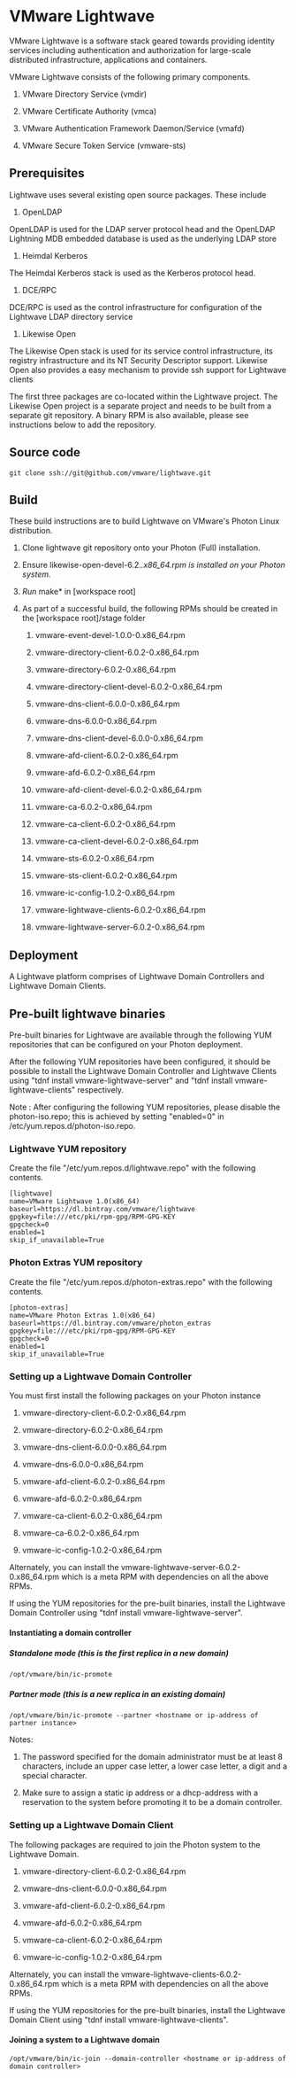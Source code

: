 VMware Lightwave
================

VMware Lightwave is a software stack geared towards providing identity services
including authentication and authorization for large-scale distributed
infrastructure, applications and containers.

VMware Lightwave consists of the following primary components.

1.  VMware Directory Service (vmdir)

2.  VMware Certificate Authority (vmca)

3.  VMware Authentication Framework Daemon/Service (vmafd)

4.  VMware Secure Token Service (vmware-sts)

Prerequisites
-------------

Lightwave uses several existing open source packages. These include

1.  OpenLDAP

OpenLDAP is used for the LDAP server protocol head and the OpenLDAP Lightning
MDB embedded database is used as the underlying LDAP store

1.  Heimdal Kerberos

The Heimdal Kerberos stack is used as the Kerberos protocol head.

1.  DCE/RPC

DCE/RPC is used as the control infrastructure for configuration of the Lightwave
LDAP directory service

1.  Likewise Open

The Likewise Open stack is used for its service control infrastructure, its
registry infrastructure and its NT Security Descriptor support. Likewise Open
also provides a easy mechanism to provide ssh support for Lightwave clients

The first three packages are co-located within the Lightwave project. The
Likewise Open project is a separate project and needs to be built from a
separate git repository. A binary RPM is also available, please see instructions
below to add the repository.

Source code
-----------

~~~~~~~~~~~~~~~~~~~~~~~~~~~~~~~~~~~~~~~~~~~~~~~~~~~~~~~~~~~~~~~~~~~~~~~~~~~~~~~~
git clone ssh://git@github.com/vmware/lightwave.git
~~~~~~~~~~~~~~~~~~~~~~~~~~~~~~~~~~~~~~~~~~~~~~~~~~~~~~~~~~~~~~~~~~~~~~~~~~~~~~~~

Build
-----

These build instructions are to build Lightwave on VMware's Photon Linux
distribution.

1.  Clone lightwave git repository onto your Photon (Full) installation.

2.  Ensure likewise-open-devel-6.2.*.x86\_64.rpm is installed on your Photon
    system.*

3.  *Run* make\* in [workspace root]

4.  As part of a successful build, the following RPMs should be created in the
    [workspace root]/stage folder

    1.  vmware-event-devel-1.0.0-0.x86\_64.rpm

    2.  vmware-directory-client-6.0.2-0.x86\_64.rpm

    3.  vmware-directory-6.0.2-0.x86\_64.rpm

    4.  vmware-directory-client-devel-6.0.2-0.x86\_64.rpm

    5.  vmware-dns-client-6.0.0-0.x86\_64.rpm

    6.  vmware-dns-6.0.0-0.x86\_64.rpm

    7.  vmware-dns-client-devel-6.0.0-0.x86\_64.rpm

    8.  vmware-afd-client-6.0.2-0.x86\_64.rpm

    9.  vmware-afd-6.0.2-0.x86\_64.rpm

    10. vmware-afd-client-devel-6.0.2-0.x86\_64.rpm

    11. vmware-ca-6.0.2-0.x86\_64.rpm

    12. vmware-ca-client-6.0.2-0.x86\_64.rpm

    13. vmware-ca-client-devel-6.0.2-0.x86\_64.rpm

    14. vmware-sts-6.0.2-0.x86\_64.rpm

    15. vmware-sts-client-6.0.2-0.x86\_64.rpm

    16. vmware-ic-config-1.0.2-0.x86\_64.rpm

    17. vmware-lightwave-clients-6.0.2-0.x86\_64.rpm

    18. vmware-lightwave-server-6.0.2-0.x86\_64.rpm

Deployment
----------

A Lightwave platform comprises of Lightwave Domain Controllers and Lightwave
Domain Clients.

Pre-built lightwave binaries
----------------------------

Pre-built binaries for Lightwave are available through the following YUM
repositories that can be configured on your Photon deployment.

After the following YUM repositories have been configured, it should be possible
to install the Lightwave Domain Controller and Lightwave Clients using "tdnf
install vmware-lightwave-server" and "tdnf install vmware-lightwave-clients"
respectively.

Note : After configuring the following YUM repositories, please disable the
photon-iso.repo; this is achieved by setting "enabled=0" in
/etc/yum.repos.d/photon-iso.repo.

### Lightwave YUM repository

Create the file "/etc/yum.repos.d/lightwave.repo" with the following contents.

~~~~~~~~~~~~~~~~~~~~~~~~~~~~~~~~~~~~~~~~~~~~~~~~~~~~~~~~~~~~~~~~~~~~~~~~~~~~~~~~
[lightwave]
name=VMware Lightwave 1.0(x86_64)
baseurl=https://dl.bintray.com/vmware/lightwave
gpgkey=file:///etc/pki/rpm-gpg/RPM-GPG-KEY
gpgcheck=0
enabled=1
skip_if_unavailable=True
~~~~~~~~~~~~~~~~~~~~~~~~~~~~~~~~~~~~~~~~~~~~~~~~~~~~~~~~~~~~~~~~~~~~~~~~~~~~~~~~

### Photon Extras YUM repository

Create the file "/etc/yum.repos.d/photon-extras.repo" with the following
contents.

~~~~~~~~~~~~~~~~~~~~~~~~~~~~~~~~~~~~~~~~~~~~~~~~~~~~~~~~~~~~~~~~~~~~~~~~~~~~~~~~
[photon-extras]
name=VMware Photon Extras 1.0(x86_64)
baseurl=https://dl.bintray.com/vmware/photon_extras
gpgkey=file:///etc/pki/rpm-gpg/RPM-GPG-KEY
gpgcheck=0
enabled=1
skip_if_unavailable=True
~~~~~~~~~~~~~~~~~~~~~~~~~~~~~~~~~~~~~~~~~~~~~~~~~~~~~~~~~~~~~~~~~~~~~~~~~~~~~~~~

### Setting up a Lightwave Domain Controller

You must first install the following packages on your Photon instance

1.  vmware-directory-client-6.0.2-0.x86\_64.rpm

2.  vmware-directory-6.0.2-0.x86\_64.rpm

3.  vmware-dns-client-6.0.0-0.x86\_64.rpm

4.  vmware-dns-6.0.0-0.x86\_64.rpm

5.  vmware-afd-client-6.0.2-0.x86\_64.rpm

6.  vmware-afd-6.0.2-0.x86\_64.rpm

7.  vmware-ca-client-6.0.2-0.x86\_64.rpm

8.  vmware-ca-6.0.2-0.x86\_64.rpm

9.  vmware-ic-config-1.0.2-0.x86\_64.rpm

Alternately, you can install the vmware-lightwave-server-6.0.2-0.x86\_64.rpm
which is a meta RPM with dependencies on all the above RPMs.

If using the YUM repositories for the pre-built binaries, install the Lightwave
Domain Controller using "tdnf install vmware-lightwave-server".

#### Instantiating a domain controller

##### Standalone mode (this is the first replica in a new domain)

~~~~~~~~~~~~~~~~~~~~~~~~~~~~~~~~~~~~~~~~~~~~~~~~~~~~~~~~~~~~~~~~~~~~~~~~~~~~~~~~
/opt/vmware/bin/ic-promote
~~~~~~~~~~~~~~~~~~~~~~~~~~~~~~~~~~~~~~~~~~~~~~~~~~~~~~~~~~~~~~~~~~~~~~~~~~~~~~~~

##### Partner mode (this is a new replica in an existing domain)

~~~~~~~~~~~~~~~~~~~~~~~~~~~~~~~~~~~~~~~~~~~~~~~~~~~~~~~~~~~~~~~~~~~~~~~~~~~~~~~~
/opt/vmware/bin/ic-promote --partner <hostname or ip-address of partner instance>
~~~~~~~~~~~~~~~~~~~~~~~~~~~~~~~~~~~~~~~~~~~~~~~~~~~~~~~~~~~~~~~~~~~~~~~~~~~~~~~~

Notes:

1.  The password specified for the domain administrator must be at least 8
    characters, include an upper case letter, a lower case letter, a digit and a
    special character.

2.  Make sure to assign a static ip address or a dhcp-address with a reservation
    to the system before promoting it to be a domain controller.

### Setting up a Lightwave Domain Client

The following packages are required to join the Photon system to the Lightwave
Domain.

1.  vmware-directory-client-6.0.2-0.x86\_64.rpm

2.  vmware-dns-client-6.0.0-0.x86\_64.rpm

3.  vmware-afd-client-6.0.2-0.x86\_64.rpm

4.  vmware-afd-6.0.2-0.x86\_64.rpm

5.  vmware-ca-client-6.0.2-0.x86\_64.rpm

6.  vmware-ic-config-1.0.2-0.x86\_64.rpm

Alternately, you can install the vmware-lightwave-clients-6.0.2-0.x86\_64.rpm
which is a meta RPM with dependencies on all the above RPMs.

If using the YUM repositories for the pre-built binaries, install the Lightwave
Domain Client using "tdnf install vmware-lightwave-clients".

#### Joining a system to a Lightwave domain

~~~~~~~~~~~~~~~~~~~~~~~~~~~~~~~~~~~~~~~~~~~~~~~~~~~~~~~~~~~~~~~~~~~~~~~~~~~~~~~~
/opt/vmware/bin/ic-join --domain-controller <hostname or ip-address of domain controller>
~~~~~~~~~~~~~~~~~~~~~~~~~~~~~~~~~~~~~~~~~~~~~~~~~~~~~~~~~~~~~~~~~~~~~~~~~~~~~~~~
~~~~~~~~~~~~~~~~~~~~~~~~~~~~~~~~~~~~~~~~~~~~~~~~~~~~~~~~~~~~~~~~~~~~~~~~~~~~~~~~
